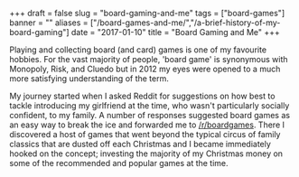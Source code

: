 +++
draft = false
slug = "board-gaming-and-me"
tags = ["board-games"]
banner = ""
aliases = ["/board-games-and-me/","/a-brief-history-of-my-board-gaming"]
date = "2017-01-10"
title = "Board Gaming and Me"
+++

Playing and collecting board (and card) games is one of my favourite hobbies. For the vast majority of people, 'board game' is synonymous with Monopoly, Risk, and Cluedo but in 2012 my eyes were opened to a much more satisfying understanding of the term.

My journey started when I asked Reddit for suggestions on how best to tackle introducing my girlfriend at the time, who wasn't particularly socially confident, to my family. A number of responses suggested board games as an easy way to break the ice and forwarded me to [/r/boardgames](https://reddit.com/r/boardgames). There I discovered a host of games that went beyond the typical circus of family classics that are dusted off each Christmas and I became immediately hooked on the concept; investing the majority of my Christmas money on some of the recommended and popular games at the time.

